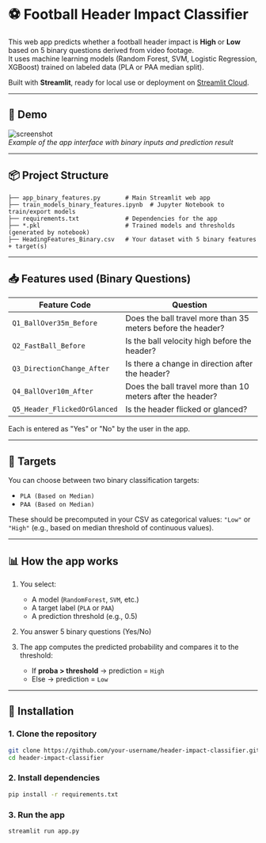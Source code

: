 # ⚽ Football Header Impact Classifier

This web app predicts whether a football header impact is **High** or **Low** based on 5 binary questions derived from video footage.  
It uses machine learning models (Random Forest, SVM, Logistic Regression, XGBoost) trained on labeled data (PLA or PAA median split).

Built with **Streamlit**, ready for local use or deployment on [Streamlit Cloud](https://streamlit.io/cloud).

---

## 🚀 Demo

![screenshot](screenshot.png)  
*Example of the app interface with binary inputs and prediction result*

---

## 📦 Project Structure

```
├── app_binary_features.py       # Main Streamlit web app
├── train_models_binary_features.ipynb  # Jupyter Notebook to train/export models
├── requirements.txt             # Dependencies for the app
├── *.pkl                        # Trained models and thresholds (generated by notebook)
├── HeadingFeatures_Binary.csv   # Your dataset with 5 binary features + target(s)
```

---

## 📥 Features used (Binary Questions)

| Feature Code                     | Question                                                        |
|----------------------------------|-----------------------------------------------------------------|
| `Q1_BallOver35m_Before`         | Does the ball travel more than 35 meters before the header?     |
| `Q2_FastBall_Before`            | Is the ball velocity high before the header?                    |
| `Q3_DirectionChange_After`      | Is there a change in direction after the header?                |
| `Q4_BallOver10m_After`          | Does the ball travel more than 10 meters after the header?      |
| `Q5_Header_FlickedOrGlanced`    | Is the header flicked or glanced?                               |

Each is entered as "Yes" or "No" by the user in the app.

---

## 🧠 Targets

You can choose between two binary classification targets:

- `PLA (Based on Median)`
- `PAA (Based on Median)`

These should be precomputed in your CSV as categorical values: `"Low"` or `"High"` (e.g., based on median threshold of continuous values).

---

## 📊 How the app works

1. You select:
   - A model (`RandomForest`, `SVM`, etc.)
   - A target label (`PLA` or `PAA`)
   - A prediction threshold (e.g., 0.5)

2. You answer 5 binary questions (Yes/No)

3. The app computes the predicted probability and compares it to the threshold:
   - If **proba > threshold** → prediction = `High`
   - Else → prediction = `Low`

---

## 🔧 Installation

### 1. Clone the repository

```bash
git clone https://github.com/your-username/header-impact-classifier.git
cd header-impact-classifier
```

### 2. Install dependencies

```bash
pip install -r requirements.txt
```

### 3. Run the app

```bash
streamlit run app.py
```


